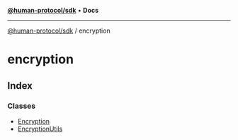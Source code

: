 [**@human-protocol/sdk**](../README.md) • **Docs**

***

[@human-protocol/sdk](../modules.md) / encryption

# encryption

## Index

### Classes

- [Encryption](classes/Encryption.md)
- [EncryptionUtils](classes/EncryptionUtils.md)
